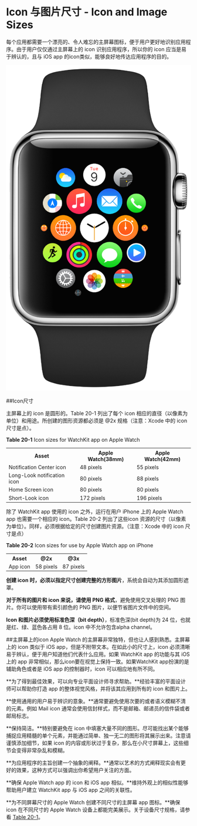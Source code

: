 # Icon 与图片尺寸 - Icon and Image Sizes

每个应用都需要一个漂亮的、令人难忘的主屏幕图标，便于用户更好地识别应用程序。由于用户仅仅通过主屏幕上的 icon 识别应用程序，所以你的 icon 应当是易于辨认的，且与 iOS app 的icon类似，能够良好地传达应用程序的目的。

![image](../images/HomeScreen_2x.png)

##Icon尺寸

主屏幕上的 icon 是圆形的。Table 20-1 列出了每个 icon 相应的直径（以像素为单位）和用途。所创建的图形资源都必须是 @2x 规格（注意：Xcode 中的 icon 尺寸是点）。

**Table 20-1** Icon sizes for WatchKit app on Apple Watch

<table>
    <tbody>
        <tr>
            <th>Asset</th>
            <th>Apple Watch(38mm)</th>
            <th>Apple Watch(42mm)</th>
        </tr>
        <tr>
            <td>Notification Center icon</td>
            <td>48 pixels</td>
            <td>55 pixels</td>
        </tr>
                <tr>
            <td>Long-Look notification icon</td>
            <td>80 pixels</td>
            <td>88 pixels</td>
        </tr>
                <tr>
            <td>Home Screen icon</td>
            <td>80 pixels</td>
            <td>80 pixels</td>
        </tr>
                <tr>
            <td>Short-Look icon</td>
            <td>172 pixels</td>
            <td>196 pixels</td>
        </tr>
    </tbody>
</table>

除了 WatchKit app 使用的 icon 之外，运行在用户 iPhone 上的 Apple Watch app 也需要一个相应的 icon。Table 20-2 列出了这些icon 资源的尺寸（以像素为单位）。同样，必须根据给定的尺寸创建图片资源。（注意：Xcode 中的 icon 尺寸是点）

**Table 20-2** Icon sizes for use by Apple Watch app on iPhone
<table>
    <tbody>
        <tr>
            <th>Asset</th>
            <th>@2x</th>
            <th>@3x</th>
        </tr>
        <tr>
            <td>App icon</td>
            <td>58 pixels</td>
            <td>87 pixels</td>
        </tr>
    </tbody>
</table>

**创建 icon 时，必须以指定尺寸创建完整的方形图片**，系统会自动为其添加圆形遮罩。

**对于所有的图片和 icon 来说，请使用 PNG 格式**，避免使用交叉处理的 PNG 图片。你可以使用带有索引颜色的 PNG 图片，以便节省图片文件中的空间。

**Icon 和图片必须使用标准色深（bit depth）**，标准色深(bit depth)为 24 位，也就是红、绿、蓝色各占用 8 位。icon 中不允许包含alpha channel。

##主屏幕上的icon
Apple Watch 的主屏幕非常独特，但也让人感到熟悉。主屏幕上的 icon 类似于 iOS app，但是不附带文本。在如此小的尺寸上，icon 必须清晰易于辨认，便于用户知道他们代表什么应用。如果 WatchKit app 的功能与其 iOS 上的 app 非常相似，那么icon要在视觉上保持一致。如果WatchKit app扮演的是辅助角色或者是 iOS app 的控制器时，icon 可以相应地有所不同。

**为了得到最佳效果，可以向专业平面设计师寻求帮助。**经验丰富的平面设计师可以帮助你打造 app 的整体视觉风格，并将该其应用到所有的 icon 和图片上。

**使用通用的用户易于辨识的意象。**通常要避免使用次要的或者语义模糊不清的元素。例如 Mail icon 通常会使用信封样式，而不是邮箱、邮递员的信件袋或者邮局标志。

**保持简洁。**特别要避免在 icon 中填塞大量不同的图形。尽可能找出某个能够捕捉应用精髓的单个元素，并能通过简单、独一无二的图形将其展示出来。注意请谨慎添加细节，如果 icon 的内容或形状过于复杂，那么在小尺寸屏幕上，这些细节会变得非常杂乱和模糊。

**为应用程序的主旨创建一个抽象的阐释。**通常以艺术的方式阐释现实会有更好的效果，这种方式可以强调出你希望用户关注的方面。

**确保 Apple Watch app 的 icon 和 iOS app 相似。**维持外观上的相似性能够帮助用户建立 WatchKit app 与 iOS app 之间的关联性。

**为不同屏幕尺寸的 Apple Watch 创建不同尺寸的主屏幕 app 图标。**确保 icon 在不同尺寸的 Apple Watch 设备上都能完美展示。关于设备尺寸规格，请参看 [Table 20-1](https://developer.apple.com/library/prerelease/ios/documentation/UserExperience/Conceptual/WatchHumanInterfaceGuidelines/IconandImageSizes.html#//apple_ref/doc/uid/TP40014992-CH16-SW2)。
